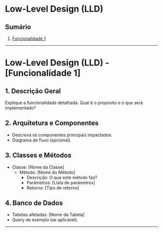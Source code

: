 # Low-Level Design (LLD)

## Sumário
1. [Funcionalidade 1](#low-level-design-lld---funcionalidade-1)

---

# Low-Level Design (LLD) - [Funcionalidade 1]

## 1. Descrição Geral
Explique a funcionalidade detalhada. Qual é o propósito e o que será implementado?

## 2. Arquitetura e Componentes
- Descreva os componentes principais impactados.
- Diagrama de fluxo (opcional).

## 3. Classes e Métodos
- Classe: [Nome da Classe]
  - Método: [Nome do Método]
    - Descrição: O que este método faz?
    - Parâmetros: [Lista de parâmetros]
    - Retorno: [Tipo de retorno]

## 4. Banco de Dados
- Tabelas afetadas: [Nome da Tabela]
- Query de exemplo (se aplicável).

---


